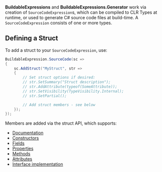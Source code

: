 **BuildableExpressions** and **BuildableExpressions.Generator** work via creation of 
`SourceCodeExpression`s, which can be compiled to CLR Types at runtime, or used to generate C# source
code files at build-time. A `SourceCodeExpression` consists of one or more types.

## Defining a Struct

To add a struct to your `SourceCodeExpression`, use:

```cs
BuildableExpression.SourceCode(sc =>
{
    sc.AddStruct("MyStruct", str =>
    {
        // Set struct options if desired:
        // str.SetSummary("Struct description");
        // str.AddAttribute(typeof(SomeAttribute));
        // str.SetVisibility(TypeVisibility.Internal);
        // str.SetPartial();

        // Add struct members - see below
    });
});
```

Members are added via the struct API, which supports:

- [Documentation](/api/Documentation)
- [Constructors](/api/Building-Constructors)
- [Fields](/api/Building-Fields)
- [Properties](/api/Building-Properties)
- [Methods](/api/Building-Methods)
- [Attributes](/api/Building-Attributes)
- [Interface implementation](/api/Implementing-Interfaces)